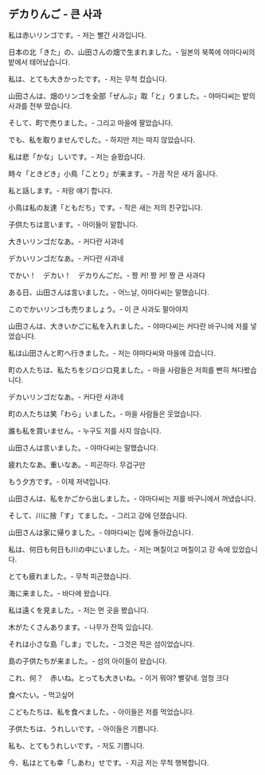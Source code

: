 ## デカりんご - 큰 사과

私は赤いリンゴです。- 저는 빨간 사과입니다.

日本の北「きた」の、山田さんの畑で生まれました。- 일본의 북쪽에 야마다씨의 밭에서 태어났습니다.

私は、とても大きかったです。- 저는 무척 컸습니다.

山田さんは、畑のリンゴを全部「ぜんぶ」取「と」りました。- 야마다씨는 밭의 사과를 전부 땄습니다.

そして、町で売りました。- 그리고 마을에 팔았습니다.

でも、私を取りませんでした。- 하지만 저는 따지 않았습니다.

私は悲「かな」しいです。- 저는 슬펐습니다.

時々「ときどき」小鳥「ことり」が来ます。- 가끔 작은 새가 옵니다.

私と話します。- 저랑 얘기 합니다.

小鳥は私の友達「ともだち」です。- 작은 새는 저의 친구입니다.

子供たちは言います。- 아이들이 말합니다.

大きいリンゴだなあ。- 커다란 사과네

デカいリンゴだなあ。- 커다란 사과네

でかい！　デカい！　デカりんごだ。- 짱 커! 짱 커! 짱 큰 사과다

ある日、山田さんは言いました。- 어느날, 야마다씨는 말했습니다.

このでかいリンゴも売りましょう。- 이 큰 사과도 팔아야지

山田さんは、大きいかごに私を入れました。- 야마다씨는 커다란 바구니에 저를 넣었습니다.

私は山田さんと町へ行きました。- 저는 야마다씨와 마을에 갔습니다.

町の人たちは、私たちをジロジロ見ました。- 마을 사람들은 저희를 빤히 쳐다봤습니다.

デカいリンゴだなあ。- 커다란 사과네

町の人たちは笑「わら」いました。- 마을 사람들은 웃었습니다.

誰も私を買いません。- 누구도 저를 사지 않습니다.

山田さんは言いました。- 야마다씨는 말했습니다.

疲れたなあ。重いなあ。- 피곤하다. 무겁구만

もう夕方です。- 이제 저녁입니다.

山田さんは、私をかごから出しました。- 야마다씨는 저를 바구니에서 꺼냈습니다.

そして、川に捨「す」てました。- 그리고 강에 던졌습니다.

山田さんは家に帰りました。- 야마다씨는 집에 돌아갔습니다.

私は、何日も何日も川の中にいました。- 저는 며칠이고 며칠이고 강 속에 있었습니다.

とても疲れました。- 무척 피곤했습니다.

海に来ました。- 바다에 왔습니다.

私は遠くを見ました。- 저는 먼 곳을 봤습니다.

木がたくさんあります。- 나무가 잔뜩 있습니다.

それは小さな島「しま」でした。- 그것은 작은 섬이었습니다.

島の子供たちが来ました。- 섬의 아이들이 왔습니다.

これ、何？　赤いね。とっても大きいね。- 이거 뭐야? 빨갛네. 엄청 크다

食べたい。- 먹고싶어

こどもたちは、私を食べました。- 아이들은 저를 먹었습니다.

子供たちは、うれしいです。- 아이들은 기쁩니다.

私も、とてもうれしいです。- 저도 기쁩니다.

今、私はとても幸「しあわ」せです。- 지금 저는 무척 행복합니다.
